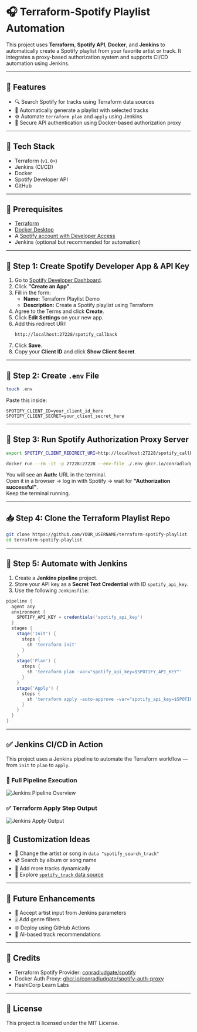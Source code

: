 # 🎧 Terraform-Spotify Playlist Automation

This project uses **Terraform**, **Spotify API**, **Docker**, and **Jenkins** to automatically create a Spotify playlist from your favorite artist or track. It integrates a proxy-based authorization system and supports CI/CD automation using Jenkins.

---

## 📌 Features

- 🔍 Search Spotify for tracks using Terraform data sources
- 🎼 Automatically generate a playlist with selected tracks
- ⚙️ Automate `terraform plan` and `apply` using Jenkins
- 🔐 Secure API authentication using Docker-based authorization proxy

---

## 🚀 Tech Stack

- Terraform (`v1.0+`)
- Jenkins (CI/CD)
- Docker
- Spotify Developer API
- GitHub

---

## 📝 Prerequisites

- [Terraform](https://www.terraform.io/downloads.html)
- [Docker Desktop](https://www.docker.com/products/docker-desktop)
- A [Spotify account with Developer Access](https://developer.spotify.com/dashboard)
- Jenkins (optional but recommended for automation)

---

## 🔐 Step 1: Create Spotify Developer App & API Key

1. Go to [Spotify Developer Dashboard](https://developer.spotify.com/dashboard).
2. Click **"Create an App"**.
3. Fill in the form:
    - **Name:** Terraform Playlist Demo  
    - **Description:** Create a Spotify playlist using Terraform
4. Agree to the Terms and click **Create**.
5. Click **Edit Settings** on your new app.
6. Add this redirect URI:
   ```
   http://localhost:27228/spotify_callback
   ```
7. Click **Save**.
8. Copy your **Client ID** and click **Show Client Secret**.

---

## 📁 Step 2: Create `.env` File

```bash
touch .env
```

Paste this inside:

```env
SPOTIFY_CLIENT_ID=your_client_id_here
SPOTIFY_CLIENT_SECRET=your_client_secret_here
```

---

## 🐳 Step 3: Run Spotify Authorization Proxy Server

```bash
export SPOTIFY_CLIENT_REDIRECT_URI=http://localhost:27228/spotify_callback

docker run --rm -it -p 27228:27228 --env-file ./.env ghcr.io/conradludgate/spotify-auth-proxy
```

You will see an **Auth:** URL in the terminal.  
Open it in a browser → log in with Spotify → wait for **"Authorization successful"**.  
Keep the terminal running.

---

## 📥 Step 4: Clone the Terraform Playlist Repo

```bash
git clone https://github.com/YOUR_USERNAME/terraform-spotify-playlist
cd terraform-spotify-playlist
```

---

## 🤖 Step 5: Automate with Jenkins

1. Create a **Jenkins pipeline** project.
2. Store your API key as a **Secret Text Credential** with ID `spotify_api_key`.
3. Use the following `Jenkinsfile`:

```groovy
pipeline {
  agent any
  environment {
    SPOTIFY_API_KEY = credentials('spotify_api_key')
  }
  stages {
    stage('Init') {
      steps {
        sh 'terraform init'
      }
    }
    stage('Plan') {
      steps {
        sh 'terraform plan -var="spotify_api_key=$SPOTIFY_API_KEY"'
      }
    }
    stage('Apply') {
      steps {
        sh 'terraform apply -auto-approve -var="spotify_api_key=$SPOTIFY_API_KEY"'
      }
    }
  }
}
```

---
## ✅ Jenkins CI/CD in Action

This project uses a Jenkins pipeline to automate the Terraform workflow — from `init` to `plan` to `apply`.

### 🔄 Full Pipeline Execution
![Jenkins Pipeline Overview](./images_jankins/jenkins_pipeline.png)

### ✅ Terraform Apply Step Output
![Jenkins Apply Output](.images_jankins/jenkins-dashboard.png)


## 🌟 Customization Ideas

- 🎨 Change the artist or song in `data "spotify_search_track"`
- 💿 Search by album or song name
- 🔀 Add more tracks dynamically
- 🔎 Explore [`spotify_track` data source](https://registry.terraform.io/providers/conradludgate/spotify/latest/docs/data-sources/track)

---

## 🧠 Future Enhancements

- 🎤 Accept artist input from Jenkins parameters
- 🎚️ Add genre filters
- 🌐 Deploy using GitHub Actions
- 🧠 AI-based track recommendations

---

## 📣 Credits

- Terraform Spotify Provider: [conradludgate/spotify](https://github.com/conradludgate/terraform-provider-spotify)
- Docker Auth Proxy: [ghcr.io/conradludgate/spotify-auth-proxy](https://github.com/conradludgate/spotify-auth-proxy)
- HashiCorp Learn Labs

---

## 📜 License

This project is licensed under the MIT License.
